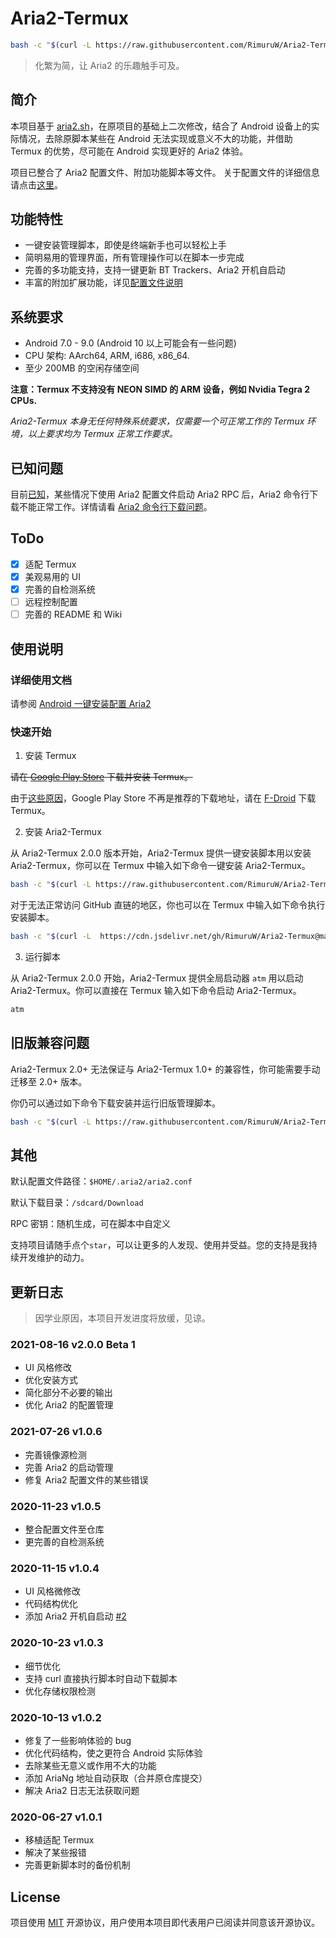  # Aria2-Termux
```bash
bash -c "$(curl -L https://raw.githubusercontent.com/RimuruW/Aria2-Termux/master/install.sh)"
```
> 化繁为简，让 Aria2 的乐趣触手可及。

## 简介
本项目基于 [aria2.sh](https://github.com/P3TERX/aria2.sh)，在原项目的基础上二次修改，结合了 Android 设备上的实际情况，去除原脚本某些在 Android 无法实现或意义不大的功能，并借助 Termux 的优势，尽可能在 Android 实现更好的 Aria2 体验。

项目已整合了 Aria2 配置文件、附加功能脚本等文件。
关于配置文件的详细信息请点击[这里](https://github.com/RimuruW/Aria2-Termux/tree/master/conf)。

## 功能特性

- 一键安装管理脚本，即使是终端新手也可以轻松上手
- 简明易用的管理界面，所有管理操作可以在脚本一步完成
- 完善的多功能支持，支持一键更新 BT Trackers、Aria2 开机自启动
- 丰富的附加扩展功能，详见[配置文件说明](https://github.com/RimuruW/Aria2-Termux/tree/master/conf)

## 系统要求

- Android 7.0 - 9.0 (Android 10 以上可能会有一些问题)
- CPU 架构: AArch64, ARM, i686, x86_64.
- 至少 200MB 的空闲存储空间

 **注意：Termux 不支持没有 NEON SIMD 的 ARM 设备，例如 Nvidia Tegra 2 CPUs.**

*Aria2-Termux 本身无任何特殊系统要求，仅需要一个可正常工作的 Termux 环境，以上要求均为 Termux 正常工作要求。*

## 已知问题

目前[已知](https://github.com/RimuruW/Aria2-Termux/issues/4)，某些情况下使用 Aria2 配置文件启动 Aria2 RPC 后，Aria2 命令行下载不能正常工作。详情请看 [Aria2 命令行下载问题](https://github.com/RimuruW/Aria2-Termux/wiki/Aira2-%E5%91%BD%E4%BB%A4%E8%A1%8C%E4%B8%8B%E8%BD%BD%E9%97%AE%E9%A2%98)。

## ToDo
- [x] 适配 Termux
- [x] 美观易用的 UI
- [x] 完善的自检测系统
- [ ] 远程控制配置
- [ ] 完善的 README 和 Wiki

## 使用说明

### 详细使用文档
请参阅 [Android 一键安装配置 Aria2](https://blog.linioi.com/posts/aria2-for-termux/)

### 快速开始

1. 安装 Termux

~~请在 [Google Play Store](https://play.google.com/store/apps/details?id=com.termux) 下载并安装 Termux。~~

由于[这些原因](https://github.com/termux/termux-app/issues/1072)，Google Play Store 不再是推荐的下载地址，请在 [F-Droid](https://f-droid.org/packages/com.termux/) 下载 Termux。

2. 安装 Aria2-Termux

从 Aria2-Termux 2.0.0 版本开始，Aria2-Termux 提供一键安装脚本用以安装 Aria2-Termux，你可以在 Termux 中输入如下命令一键安装 Aria2-Termux。

```bash
bash -c "$(curl -L https://raw.githubusercontent.com/RimuruW/Aria2-Termux/master/install.sh)"
```

对于无法正常访问 GitHub 直链的地区，你也可以在 Termux 中输入如下命令执行安装脚本。

```bash
bash -c "$(curl -L  https://cdn.jsdelivr.net/gh/RimuruW/Aria2-Termux@master/install.sh)"
```


3. 运行脚本

从 Aria2-Termux 2.0.0 开始，Aria2-Termux 提供全局启动器 `atm` 用以启动 Aria2-Termux。你可以直接在 Termux 输入如下命令启动 Aria2-Termux。

```bash
atm
```

## 旧版兼容问题

Aria2-Termux 2.0+ 无法保证与 Aria2-Termux 1.0+ 的兼容性，你可能需要手动迁移至 2.0+ 版本。

你仍可以通过如下命令下载安装并运行旧版管理脚本。

```bash
bash -c "$(curl -L https://raw.githubusercontent.com/RimuruW/Aria2-Termux/master/aria2.sh)"
```

## 其他

默认配置文件路径：`$HOME/.aria2/aria2.conf`

默认下载目录：`/sdcard/Download`

RPC 密钥：随机生成，可在脚本中自定义

支持项目请随手点个`star`，可以让更多的人发现、使用并受益。您的支持是我持续开发维护的动力。

## 更新日志

> 因学业原因，本项目开发进度将放缓，见谅。

### 2021-08-16 v2.0.0 Beta 1

- UI 风格修改
- 优化安装方式
- 简化部分不必要的输出
- 优化 Aria2 的配置管理

### 2021-07-26 v1.0.6

- 完善镜像源检测
- 完善 Aria2 的启动管理
- 修复 Aria2 配置文件的某些错误

### 2020-11-23 v1.0.5

- 整合配置文件至仓库
- 更完善的自检测系统

### 2020-11-15 v1.0.4

- UI 风格微修改
- 代码结构优化
- 添加 Aria2 开机自启动 [#2](https://github.com/RimuruW/Aria2-Termux/issues/2)

### 2020-10-23 v1.0.3

- 细节优化
- 支持 curl 直接执行脚本时自动下载脚本
- 优化存储权限检测

### 2020-10-13 v1.0.2

- 修复了一些影响体验的 bug
- 优化代码结构，使之更符合 Android 实际体验
- 去除某些无意义或作用不大的功能
- 添加 AriaNg 地址自动获取（合并原仓库提交）
- 解决 Aria2 日志无法获取问题

### 2020-06-27 v1.0.1

- 移植适配 Termux
- 解决了某些报错
- 完善更新脚本时的备份机制


## License
项目使用 [MIT](https://github.com/RimuruW/Aria2-Termux/blob/master/LICENSE) 开源协议，用户使用本项目即代表用户已阅读并同意该开源协议。
